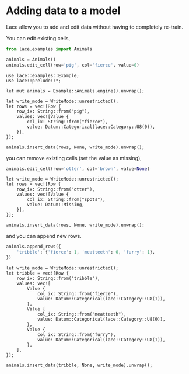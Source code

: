 # Adding data to a model

Lace allow you to add and edit data without having to completely re-train.

You can edit existing cells,

<div class=tabbed-blocks>

```python
from lace.examples import Animals

animals = Animals()
animals.edit_cell(row='pig', col='fierce', value=0)
```

```rust,noplayground
use lace::examples::Example;
use lace::prelude::*;

let mut animals = Example::Animals.engine().unwrap();

let write_mode = WriteMode::unrestricted();
let rows = vec![Row {
    row_ix: String::from("pig"),
    values: vec![Value {
        col_ix: String::from("fierce"),
        value: Datum::Categorical(lace::Category::U8(0)),
    }],
}];

animals.insert_data(rows, None, write_mode).unwrap();
```

</div>

you can remove existing cells (set the value as missing),

<div class=tabbed-blocks>

```python
animals.edit_cell(row='otter', col='brown', value=None)
```

```rust,noplayground
let write_mode = WriteMode::unrestricted();
let rows = vec![Row {
    row_ix: String::from("otter"),
    values: vec![Value {
        col_ix: String::from("spots"),
        value: Datum::Missing,
    }],
}];

animals.insert_data(rows, None, write_mode).unwrap();
```

</div>

and you can append new rows.

<div class=tabbed-blocks>

```python
animals.append_rows({
    'tribble': {'fierce': 1, 'meatteeth': 0, 'furry': 1},
})
```

```rust,noplayground
let write_mode = WriteMode::unrestricted();
let tribble = vec![Row {
    row_ix: String::from("tribble"),
    values: vec![
        Value {
            col_ix: String::from("fierce"),
            value: Datum::Categorical(lace::Category::U8(1)),
        },
        Value {
            col_ix: String::from("meatteeth"),
            value: Datum::Categorical(lace::Category::U8(0)),
        },
        Value {
            col_ix: String::from("furry"),
            value: Datum::Categorical(lace::Category::U8(1)),
        },
    ],
}];

animals.insert_data(tribble, None, write_mode).unwrap();
```

</div>
